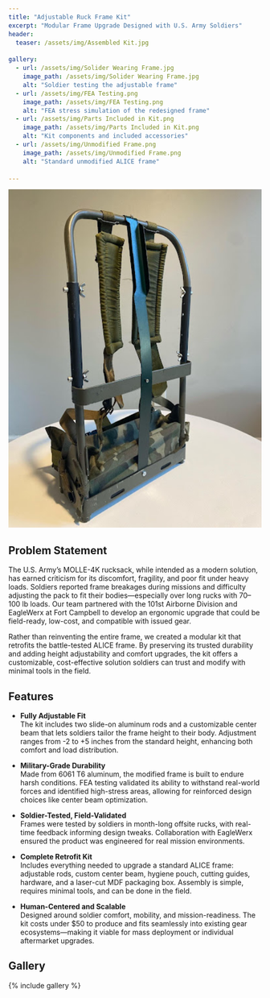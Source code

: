 ```yaml
---
title: "Adjustable Ruck Frame Kit"
excerpt: "Modular Frame Upgrade Designed with U.S. Army Soldiers"
header:
  teaser: /assets/img/Assembled Kit.jpg

gallery:
  - url: /assets/img/Solider Wearing Frame.jpg
    image_path: /assets/img/Solider Wearing Frame.jpg
    alt: "Soldier testing the adjustable frame"
  - url: /assets/img/FEA Testing.png
    image_path: /assets/img/FEA Testing.png
    alt: "FEA stress simulation of the redesigned frame"
  - url: /assets/img/Parts Included in Kit.png
    image_path: /assets/img/Parts Included in Kit.png
    alt: "Kit components and included accessories"
  - url: /assets/img/Unmodified Frame.png
    image_path: /assets/img/Unmodified Frame.png
    alt: "Standard unmodified ALICE frame"

---
```


<img src="/assets/img/Assembled Kit.jpg" alt="Assembled Adjustable Frame Kit" style="width:900px;"/>

## Problem Statement
The U.S. Army’s MOLLE-4K rucksack, while intended as a modern solution, has earned criticism for its discomfort, fragility, and poor fit under heavy loads. Soldiers reported frame breakages during missions and difficulty adjusting the pack to fit their bodies—especially over long rucks with 70–100 lb loads. Our team partnered with the 101st Airborne Division and EagleWerx at Fort Campbell to develop an ergonomic upgrade that could be field-ready, low-cost, and compatible with issued gear.

Rather than reinventing the entire frame, we created a modular kit that retrofits the battle-tested ALICE frame. By preserving its trusted durability and adding height adjustability and comfort upgrades, the kit offers a customizable, cost-effective solution soldiers can trust and modify with minimal tools in the field.

## Features

* **Fully Adjustable Fit**  
  The kit includes two slide-on aluminum rods and a customizable center beam that lets soldiers tailor the frame height to their body. Adjustment ranges from -2 to +5 inches from the standard height, enhancing both comfort and load distribution.

* **Military-Grade Durability**  
  Made from 6061 T6 aluminum, the modified frame is built to endure harsh conditions. FEA testing validated its ability to withstand real-world forces and identified high-stress areas, allowing for reinforced design choices like center beam optimization.

* **Soldier-Tested, Field-Validated**  
  Frames were tested by soldiers in month-long offsite rucks, with real-time feedback informing design tweaks. Collaboration with EagleWerx ensured the product was engineered for real mission environments.

* **Complete Retrofit Kit**  
  Includes everything needed to upgrade a standard ALICE frame: adjustable rods, custom center beam, hygiene pouch, cutting guides, hardware, and a laser-cut MDF packaging box. Assembly is simple, requires minimal tools, and can be done in the field.

* **Human-Centered and Scalable**  
  Designed around soldier comfort, mobility, and mission-readiness. The kit costs under $50 to produce and fits seamlessly into existing gear ecosystems—making it viable for mass deployment or individual aftermarket upgrades.

## Gallery

{% include gallery %}
